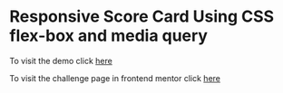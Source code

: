 # Responsive Score Card Using CSS flex-box and media query

To visit the demo click [here](https://ahmed-abbe.github.io/Frontend-Mentor-1/)

To visit the challenge page in frontend mentor click [here](https://www.frontendmentor.io/challenges/results-summary-component-CE_K6s0maV)
